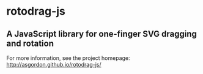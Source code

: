 # rotodrag-js

## A JavaScript library for one-finger SVG dragging and rotation

For more information, see the project homepage: http://asgordon.github.io/rotodrag-js/
